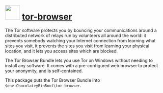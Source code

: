﻿# <img src="https://cdn.jsdelivr.net/gh/chocolatey/chocolatey-coreteampackages@edba4a5849ff756e767cba86641bea97ff5721fe/icons/tor-browser.png" width="48" height="48"/> [tor-browser](https://chocolatey.org/packages/tor-browser)


The Tor software protects you by bouncing your communications around a distributed network of relays run by volunteers all around the world: it prevents somebody watching your Internet connection from learning what sites you visit, it prevents the sites you visit from learning your physical location, and it lets you access sites which are blocked.

The Tor Browser Bundle lets you use Tor on Windows without needing to install any software. It comes with a pre-configured web browser to protect your anonymity, and is self-contained.

This package puts the Tor Browser Bundle into `$env:ChocolateyBinRoot\tor-browser`.

